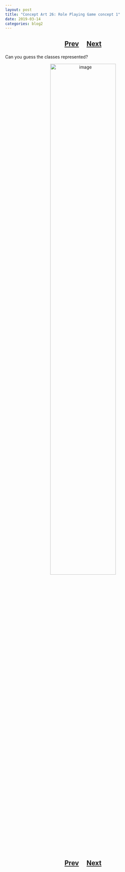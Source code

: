 ```yaml
---
layout: post
title: "Concept Art 26: Role Playing Game concept 1"
date: 2019-03-14
categories: blog2
---
```


<h2>
  <p style="text-align:center;">
    <a href="/wingsofthechorus/archive/2019/03/14/conceptart25">Prev</a>
    &nbsp;&nbsp;&nbsp;
    <a href="/wingsofthechorus/archive/2019/03/14/conceptart27">Next</a>
  </p>
</h2>

Can you guess the classes represented?

<p style="text-align:center;">
  <img src="/wingsofthechorus/images/conceptart/ca26.png" width="65%" alt="image"/>
</p>

<h2>
  <p style="text-align:center;">
    <a href="/wingsofthechorus/archive/2019/03/14/conceptart25">Prev</a>
    &nbsp;&nbsp;&nbsp;
    <a href="/wingsofthechorus/archive/2019/03/14/conceptart27">Next</a>
  </p>
</h2>
